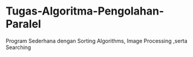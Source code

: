 # Tugas-Algoritma-Pengolahan-Paralel
Program Sederhana dengan Sorting Algorithms, Image Processing ,serta Searching

